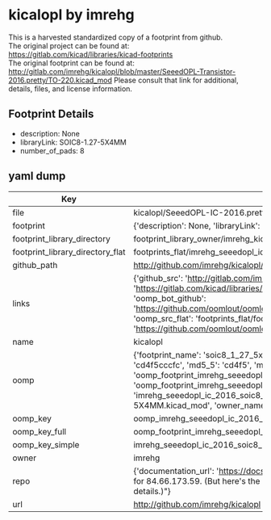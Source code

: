 # kicalopl by imrehg  
This is a harvested standardized copy of a footprint from github.  
The original project can be found at:  
https://gitlab.com/kicad/libraries/kicad-footprints  
The original footprint can be found at:
http://gitlab.com/imrehg/kicalopl/blob/master/SeeedOPL-Transistor-2016.pretty/TO-220.kicad_mod
Please consult that link for additional, details, files, and license information.  
## Footprint Details
* description: None  
* libraryLink: SOIC8-1.27-5X4MM  
* number_of_pads: 8  
## yaml dump  
| Key | Value |  
| --- | --- |  
| file | kicalopl/SeeedOPL-IC-2016.pretty/SOIC8-1.27-5X4MM.kicad_mod |  
| footprint | {'description': None, 'libraryLink': 'SOIC8-1.27-5X4MM', 'number_of_pads': 8} |  
| footprint_library_directory | footprint_library_owner/imrehg_kicalopl |  
| footprint_library_directory_flat | footprints_flat/imrehg_seeedopl_ic_2016_soic8_1_27_5x4mm/working |  
| github_path | http://github.com/imrehg/kicalopl/blob/master/SeeedOPL-IC-2016.pretty/SOIC8-1.27-5X4MM.kicad_mod |  
| links | {'github_src': 'http://gitlab.com/imrehg/kicalopl/blob/master/SeeedOPL-Transistor-2016.pretty/TO-220.kicad_mod', 'github_src_repo': 'https://gitlab.com/kicad/libraries/kicad-footprints', 'oomp_bot': 'footprints/imrehg_seeedopl_ic_2016_soic8_1_27_5x4mm/working', 'oomp_bot_github': 'https://github.com/oomlout/oomlout_oomp_footprint_bot/tree/main/footprints/imrehg_seeedopl_ic_2016_soic8_1_27_5x4mm/working', 'oomp_src_flat': 'footprints_flat/footprints_flat/imrehg_seeedopl_ic_2016_soic8_1_27_5x4mm/working', 'oomp_src_flat_github': 'https://github.com/oomlout/oomlout_oomp_footprint_src/tree/main/footprints_flat/imrehg_seeedopl_ic_2016_soic8_1_27_5x4mm/working'} |  
| name | kicalopl |  
| oomp | {'footprint_name': 'soic8_1_27_5x4mm', 'library_name': 'seeedopl_ic_2016', 'md5': 'cd4f5cccfc21dff97d5db3025b2127fe', 'md5_10': 'cd4f5cccfc', 'md5_5': 'cd4f5', 'md5_6': 'cd4f5c', 'oomp_key': 'oomp_imrehg_seeedopl_ic_2016_soic8_1_27_5x4mm', 'oomp_key_extra': 'oomp_footprint_imrehg_seeedopl_ic_2016_soic8_1_27_5x4mm', 'oomp_key_full': 'oomp_footprint_imrehg_seeedopl_ic_2016_soic8_1_27_5x4mm_cd4f5c', 'oomp_key_simple': 'imrehg_seeedopl_ic_2016_soic8_1_27_5x4mm', 'original_filename': 'kicalopl/SeeedOPL-IC-2016.pretty/SOIC8-1.27-5X4MM.kicad_mod', 'owner_name': 'imrehg'} |  
| oomp_key | oomp_imrehg_seeedopl_ic_2016_soic8_1_27_5x4mm |  
| oomp_key_full | oomp_footprint_imrehg_seeedopl_ic_2016_soic8_1_27_5x4mm |  
| oomp_key_simple | imrehg_seeedopl_ic_2016_soic8_1_27_5x4mm |  
| owner | imrehg |  
| repo | {'documentation_url': 'https://docs.github.com/rest/overview/resources-in-the-rest-api#rate-limiting', 'message': "API rate limit exceeded for 84.66.173.59. (But here's the good news: Authenticated requests get a higher rate limit. Check out the documentation for more details.)"} |  
| url | http://github.com/imrehg/kicalopl |  

